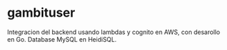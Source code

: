 # gambituser
Integracion del backend usando lambdas y cognito en AWS, con desarollo en Go. Database MySQL en HeidiSQL. 
